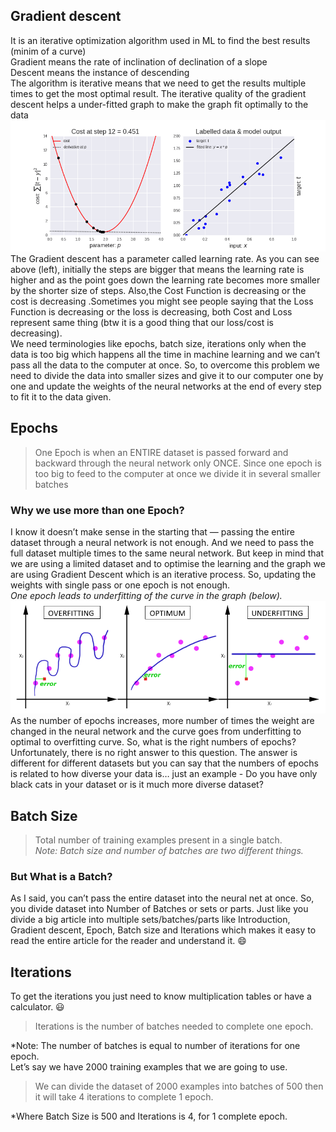 ## Gradient descent
It is an iterative optimization algorithm used in ML to find the best results (minim of a curve)  
Gradient means the rate of inclination of declination of a slope  
Descent means the instance of descending  
The algorithm is iterative means that we need to get the results multiple times to get the most optimal result. The iterative quality of the gradient descent helps a under-fitted graph to make the graph fit optimally to the data  
![Grandient descent](/img/gradient.gif)
The Gradient descent has a parameter called learning rate. As you can see above (left), initially the steps are bigger that means the learning rate is higher and as the point goes down the learning rate becomes more smaller by the shorter size of steps. Also,the Cost Function is decreasing or the cost is decreasing .Sometimes you might see people saying that the Loss Function is decreasing or the loss is decreasing, both Cost and Loss represent same thing (btw it is a good thing that our loss/cost is decreasing).  
We need terminologies like epochs, batch size, iterations only when the data is too big which happens all the time in machine learning and we can’t pass all the data to the computer at once. So, to overcome this problem we need to divide the data into smaller sizes and give it to our computer one by one and update the weights of the neural networks at the end of every step to fit it to the data given.
## Epochs

> One Epoch is when an ENTIRE dataset is passed forward and backward through the neural network only ONCE.
Since one epoch is too big to feed to the computer at once we divide it in several smaller batches
### Why we use more than one Epoch?
I know it doesn’t make sense in the starting that — passing the entire dataset through a neural network is not enough. And we need to pass the full dataset multiple times to the same neural network. But keep in mind that we are using a limited dataset and to optimise the learning and the graph we are using Gradient Descent which is an iterative process. So, updating the weights with single pass or one epoch is not enough.  
*One epoch leads to underfitting of the curve in the graph (below).*
![epoch leads to underfitting of the curve in the graph](/img/epoch_tuning.png)
As the number of epochs increases, more number of times the weight are changed in the neural network and the curve goes from underfitting to optimal to overfitting curve.
So, what is the right numbers of epochs?
Unfortunately, there is no right answer to this question. The answer is different for different datasets but you can say that the numbers of epochs is related to how diverse your data is… just an example - Do you have only black cats in your dataset or is it much more diverse dataset?
## Batch Size
> Total number of training examples present in a single batch.  
*Note: Batch size and number of batches are two different things.*
### But What is a Batch?
As I said, you can’t pass the entire dataset into the neural net at once. So, you divide dataset into Number of Batches or sets or parts.
Just like you divide a big article into multiple sets/batches/parts like Introduction, Gradient descent, Epoch, Batch size and Iterations which makes it easy to read the entire article for the reader and understand it. 😄
## Iterations
To get the iterations you just need to know multiplication tables or have a calculator. 😃
> Iterations is the number of batches needed to complete one epoch. 

*Note: The number of batches is equal to number of iterations for one epoch.    
Let’s say we have 2000 training examples that we are going to use.
> We can divide the dataset of 2000 examples into batches of 500 then it will take 4 iterations to complete 1 epoch.  

*Where Batch Size is 500 and Iterations is 4, for 1 complete epoch.
